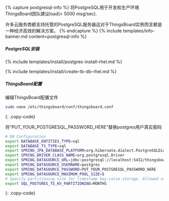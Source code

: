 {% capture postgresql-info %}
将PostgreSQL用于开发和生产环境ThingsBoard团队建议load(< 5000 msg/sec).

许多云服务商都支持托管的PostgreSQL服务器这对于ThingsBoard实例而言都是一种经济高效的解决方案。
{% endcapture %}
{% include templates/info-banner.md content=postgresql-info %}

##### PostgreSQL安装

{% include templates/install/postgres-install-rhel.md %}

{% include templates/install/create-tb-db-rhel.md %}

##### ThingsBoard配置

编辑ThingsBoard配置文件

```bash 
sudo nano /etc/thingsboard/conf/thingsboard.conf
``` 
{: .copy-code}

将“PUT_YOUR_POSTGRESQL_PASSWORD_HERE”替换postgres用户真实密码

```bash
# DB Configuration 
export DATABASE_ENTITIES_TYPE=sql
export DATABASE_TS_TYPE=sql
export SPRING_JPA_DATABASE_PLATFORM=org.hibernate.dialect.PostgreSQLDialect
export SPRING_DRIVER_CLASS_NAME=org.postgresql.Driver
export SPRING_DATASOURCE_URL=jdbc:postgresql://localhost:5432/thingsboard
export SPRING_DATASOURCE_USERNAME=postgres
export SPRING_DATASOURCE_PASSWORD=PUT_YOUR_POSTGRESQL_PASSWORD_HERE
export SPRING_DATASOURCE_MAXIMUM_POOL_SIZE=5
# Specify partitioning size for timestamp key-value storage. Allowed values: DAYS, MONTHS, YEARS, INDEFINITE.
export SQL_POSTGRES_TS_KV_PARTITIONING=MONTHS
```
{: .copy-code}